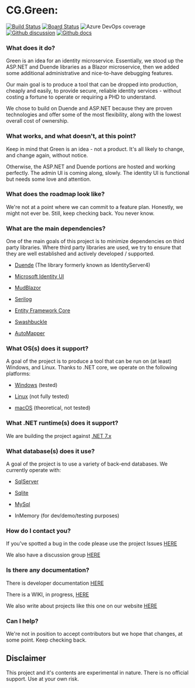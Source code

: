 # CG.Green: 

[![Build Status](https://dev.azure.com/codegator/CG.Green/_apis/build/status/CodeGator.CG.Green?branchName=main)](https://dev.azure.com/codegator/CG.Green/_build/latest?definitionId=105&branchName=main)
[![Board Status](https://dev.azure.com/codegator/796f6869-3c91-495d-b4dd-16562d48d319/4b6e700e-dd5c-440a-9c8e-d63aebfc018e/_apis/work/boardbadge/f6d51148-5732-41b6-a699-2b0fdb281c56)](https://dev.azure.com/codegator/796f6869-3c91-495d-b4dd-16562d48d319/_boards/board/t/4b6e700e-dd5c-440a-9c8e-d63aebfc018e/Issues/)
![Azure DevOps coverage](https://img.shields.io/azure-devops/coverage/codegator/CG.Green/105)
[![Github discussion](https://img.shields.io/badge/Discussion-online-green)](https://github.com/CodeGator/CG.Green/discussions)
[![Github docs](https://img.shields.io/static/v1?label=Documentation&message=online&color=blue)](https://codegator.github.io/CG.Green/index.html)

### What does it do?

Green is an idea for an identity microservice. Essentially, we stood up the ASP.NET and Duende libraries as a Blazor microservice, then we added some additional administrative and nice-to-have debugging features.

Our main goal is to produce a tool that can be dropped into production, cheaply and easily, to provide secure, reliable identity services - without costing a fortune to operate or requiring a PHD to understand. 

We chose to build on Duende and ASP.NET because they are proven technologies and offer some of the most flexibility, along with the lowest overall cost of ownership.

### What works, and what doesn't, at this point?

Keep in mind that Green is an idea - not a product. It's all likely to change, and change again, without notice. 

Otherwise, the ASP.NET and Duende portions are hosted and working perfectly. The admin UI is coming along, slowly. The identity UI is functional but needs some love and attention.

### What does the roadmap look like?

We're not at a point where we can commit to a feature plan. Honestly, we might not ever be. Still, keep checking back. You never know.

### What are the main dependencies?

One of the main goals of this project is to minimize dependencies on third party libraries. Where third party libraries are used, we try to ensure that they are well established and actively developed / supported. 

* [Duende](https://duendesoftware.com/) (The library formerly known as IdentityServer4)

* [Microsoft Identity UI](https://github.com/dotnet/aspnetcore)

* [MudBlazor](https://mudblazor.com/)

* [Serilog](https://serilog.net/)  

* [Entity Framework Core](https://github.com/dotnet/efcore)

* [Swashbuckle](https://github.com/domaindrivendev/Swashbuckle.AspNetCore)

* [AutoMapper](https://automapper.org/)

### What OS(s) does it support?

A goal of the project is to produce a tool that can be run on (at least) Windows, and Linux. Thanks to .NET core, we operate on the following platforms:

* [Windows](https://en.wikipedia.org/wiki/Microsoft_Windows) (tested)

* [Linux](https://en.wikipedia.org/wiki/Linux) (not fully tested)

* [macOS](https://en.wikipedia.org/wiki/MacOS) (theoretical, not tested)

### What .NET runtime(s) does it support?

We are building the project against [.NET 7.x](https://dotnet.microsoft.com/en-us/download/dotnet/7.0)

### What database(s) does it use?

A goal of the project is to use a variety of back-end databases. We currently operate with:

* [SqlServer](https://www.microsoft.com/en-us/sql-server/sql-server-downloads)

* [Sqlite](https://www.sqlite.org/index.html)

* [MySql](https://mysql.com)

* InMemory (for dev/demo/testing purposes)

### How do I contact you?

If you've spotted a bug in the code please use the project Issues [HERE](https://github.com/CodeGator/CG.Green/issues)

We also have a discussion group [HERE](https://github.com/CodeGator/CG.Green/discussions)

### Is there any documentation?

There is developer documentation [HERE](https://codegator.github.io/CG.Green/)

There is a WIKI, in progress, [HERE](https://github.com/CodeGator/CG.Green/wiki)

We also write about projects like this one on our website [HERE](http://www.codegator.com)

### Can I help?

We're not in position to accept contributors but we hope that changes, at some point. Keep checking back. 

## Disclaimer

This project and it's contents are experimental in nature. There is no official support. Use at your own risk.